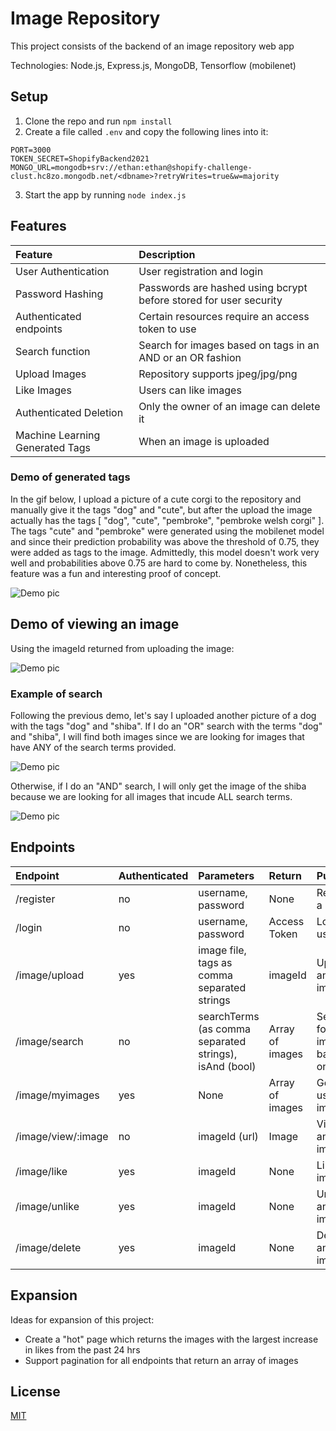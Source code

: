 # Image Repository
This project consists of the backend of an image repository web app

Technologies: Node.js, Express.js, MongoDB, Tensorflow (mobilenet)

## Setup
1. Clone the repo and run `npm install`
2. Create a file called `.env` and copy the following lines into it:
```
PORT=3000
TOKEN_SECRET=ShopifyBackend2021
MONGO_URL=mongodb+srv://ethan:ethan@shopify-challenge-clust.hc8zo.mongodb.net/<dbname>?retryWrites=true&w=majority
```
3. Start the app by running `node index.js`

## Features
| Feature | Description 
| :------ | :--------
| User Authentication | User registration and login
| Password Hashing | Passwords are hashed using bcrypt before stored for user security
| Authenticated endpoints | Certain resources require an access token to use
| Search function | Search for images based on tags in an AND or an OR fashion
| Upload Images | Repository supports jpeg/jpg/png
| Like Images | Users can like images
| Authenticated Deletion | Only the owner of an image can delete it
| Machine Learning Generated Tags | When an image is uploaded

### Demo of generated tags
In the gif below, I upload a picture of a cute corgi to the repository and manually give it the tags "dog" and "cute", but after the upload the image actually has the tags [ "dog", "cute", "pembroke", "pembroke welsh corgi" ]. The tags "cute" and "pembroke" were generated using the mobilenet model and since their prediction probability was above the threshold of 0.75, they were added as tags to the image. Admittedly, this model doesn't work very well and probabilities above 0.75 are hard to come by. Nonetheless, this feature was a fun and interesting proof of concept.

![Demo pic](https://media.giphy.com/media/6q3ukP7tUeRDff3rVX/giphy.gif)

## Demo of viewing an image

Using the imageId returned from uploading the image:

![Demo pic](https://media.giphy.com/media/VoIyMNQirsjRu7XqfM/giphy.gif)

### Example of search

Following the previous demo, let's say I uploaded another picture of a dog with the tags "dog" and "shiba". If I do an "OR" search with the terms "dog" and "shiba", I will find both images since we are looking for images that have ANY of the search terms provided.

![Demo pic](https://i.imgur.com/SwnDGUm.png)

Otherwise, if I do an "AND" search, I will only get the image of the shiba because we are looking for all images that incude ALL search terms.

![Demo pic](https://i.imgur.com/VYSoAAX.png)


## Endpoints

| Endpoint      | Authenticated | Parameters | Return | Purpose
| :------------- |:-------------| :-----| :-----| :-----|
| /register         | no            | username, password | None | Register a user
| /login            | no            | username, password | Access Token | Login a user
| /image/upload     | yes           | image file, tags as comma separated strings | imageId | Upload an image
| /image/search     | no            | searchTerms (as comma separated strings), isAnd (bool) | Array of images | Search for images based on tags
| /image/myimages   | yes           | None | Array of images | Get a user's images
| /image/view/:image       | no           | imageId (url) | Image | View any image
| /image/like      | yes           | imageId | None | Like an image
| /image/unlike | yes           | imageId | None | Unlike an image
| /image/delete | yes           | imageId | None | Delete an image

## Expansion

Ideas for expansion of this project:

* Create a "hot" page which returns the images with the largest increase in likes from the past 24 hrs
* Support pagination for all endpoints that return an array of images

## License
[MIT](https://choosealicense.com/licenses/mit/)

